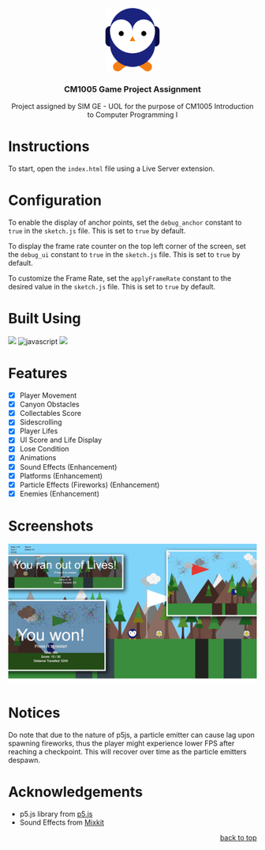 <div id="header" align="center">
  <a href="https://github.com/Zolice/CM1005-Game-Project-Assignment">
    <img src="./images/icon.png" alt="Logo" height="128">
  </a>

  <h3 align="center">CM1005 Game Project Assignment</h3>

  <p align="center">
    Project assigned by SIM GE - UOL for the purpose of CM1005 Introduction to Computer Programming I
  </p>
</div>


# Instructions
To start, open the `index.html` file using a Live Server extension.

# Configuration
To enable the display of anchor points, set the `debug_anchor` constant to `true` in the `sketch.js` file. This is set to `true` by default.

To display the frame rate counter on the top left corner of the screen, set the `debug_ui` constant to `true` in the `sketch.js` file. This is set to `true` by default.

To customize the Frame Rate, set the `applyFrameRate` constant to the desired value in the `sketch.js` file. This is set to `true` by default.

# Built Using
<a href="https://p5js.org/"><img src="https://img.shields.io/badge/p5.js-ED225D?style=for-the-badge&logo=p5.js&logoColor=FFFFFF"></a>
![javascript](https://img.shields.io/badge/JavaScript-F7DF1E?style=for-the-badge&logo=javascript&logoColor=000000)
<a href="https://mixkit.co/"><img src="https://img.shields.io/badge/Mixkit-FFFFFF?style=for-the-badge&logo=mixkit&logoColor=EEEEEE"></a>

# Features
- [x] Player Movement
- [x] Canyon Obstacles
- [x] Collectables Score 
- [x] Sidescrolling
- [x] Player Lifes
- [x] UI Score and Life Display
- [x] Lose Condition
- [x] Animations
- [x] Sound Effects (Enhancement)
- [x] Platforms (Enhancement)
- [x] Particle Effects (Fireworks) (Enhancement)
- [x] Enemies (Enhancement)

# Screenshots
![compilation](./screenshots/Compilation.png)

# Notices
Do note that due to the nature of p5js, a particle emitter can cause lag upon spawning fireworks, thus the player might experience lower FPS after reaching a checkpoint. This will recover over time as the particle emitters despawn.

# Acknowledgements
- p5.js library from [p5.js](https://p5js.org/)
- Sound Effects from [Mixkit](https://mixkit.co/)

<p align="right"><a href="#header">back to top</a></p>